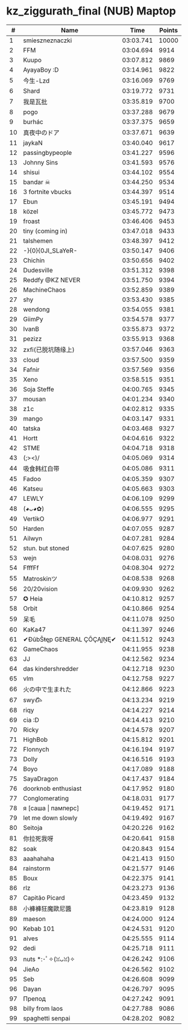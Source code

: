# kz_ziggurath_final (NUB) Maptop

|  # | Name | Time | Points |
|-------------- | -------------- | -------------- | -------------- | 
| 1 | smieszneznaczki | 03:03.741 | 10000 | 
| 2 | FFM | 03:04.694 | 9914 | 
| 3 | Kuupo | 03:07.812 | 9869 | 
| 4 | AyayaBoy :D | 03:14.961 | 9822 | 
| 5 | 今生-Lzd | 03:16.069 | 9769 | 
| 6 | Shard | 03:19.772 | 9731 | 
| 7 | 我是瓦批 | 03:35.819 | 9700 | 
| 8 | pogo | 03:37.288 | 9679 | 
| 9 | burhác | 03:37.375 | 9659 | 
| 10 | 真夜中のドア | 03:37.671 | 9639 | 
| 11 | jaykaN | 03:40.040 | 9617 | 
| 12 | passingbypeople | 03:41.227 | 9596 | 
| 13 | Johnny Sins | 03:41.593 | 9576 | 
| 14 | shisui | 03:44.102 | 9554 | 
| 15 | bandar ☠ | 03:44.250 | 9534 | 
| 16 | 3 fortnite vbucks | 03:44.397 | 9514 | 
| 17 | Ebun | 03:45.191 | 9494 | 
| 18 | közel | 03:45.772 | 9473 | 
| 19 | froast | 03:46.406 | 9453 | 
| 20 | tiny (coming in) | 03:47.018 | 9433 | 
| 21 | talshemen | 03:48.397 | 9412 | 
| 22 | -}{0}{0JI_SLaYeR- | 03:50.147 | 9406 | 
| 23 | Chichin | 03:50.656 | 9402 | 
| 24 | Dudesville | 03:51.312 | 9398 | 
| 25 | Reddfy @KZ NEVER | 03:51.750 | 9394 | 
| 26 | MachineChaos | 03:52.859 | 9389 | 
| 27 | shy | 03:53.430 | 9385 | 
| 28 | wendong | 03:54.055 | 9381 | 
| 29 | GiimPy | 03:54.578 | 9377 | 
| 30 | IvanB | 03:55.873 | 9372 | 
| 31 | pezizz | 03:55.913 | 9368 | 
| 32 | zxfi(已脱坑随缘上) | 03:57.046 | 9363 | 
| 33 | cloud | 03:57.500 | 9359 | 
| 34 | Fafnir | 03:57.569 | 9356 | 
| 35 | Xeno | 03:58.515 | 9351 | 
| 36 | Soja Steffe | 04:00.765 | 9345 | 
| 37 | mousan | 04:01.234 | 9340 | 
| 38 | z1c | 04:02.812 | 9335 | 
| 39 | mango | 04:03.147 | 9331 | 
| 40 | tatska | 04:03.468 | 9327 | 
| 41 | Hortt | 04:04.616 | 9322 | 
| 42 | STME | 04:04.718 | 9318 | 
| 43 | (;><)/ | 04:05.069 | 9314 | 
| 44 | 吸食韩红白带 | 04:05.086 | 9311 | 
| 45 | Fadoo | 04:05.359 | 9307 | 
| 46 | Katseu | 04:05.663 | 9303 | 
| 47 | LEWLY | 04:06.109 | 9299 | 
| 48 | (◕ᴗ◕✿) | 04:06.555 | 9295 | 
| 49 | VertikO | 04:06.977 | 9291 | 
| 50 | Harden | 04:07.055 | 9287 | 
| 51 | Ailwyn | 04:07.281 | 9284 | 
| 52 | stun. but stoned | 04:07.625 | 9280 | 
| 53 | wejn | 04:08.031 | 9276 | 
| 54 | FfffFf | 04:08.304 | 9272 | 
| 55 | Matroskinツ | 04:08.538 | 9268 | 
| 56 | 20/20vision | 04:09.930 | 9262 | 
| 57 | ✪ Heia | 04:10.812 | 9257 | 
| 58 | Orbit | 04:10.866 | 9254 | 
| 59 | 呆毛 | 04:11.078 | 9250 | 
| 60 | KaKa47 | 04:11.397 | 9246 | 
| 61 | ✔ĐûbŠŧęp GENERAL ÇŌÇĄĮŅĘ✔ | 04:11.512 | 9243 | 
| 62 | GameChaos | 04:11.955 | 9238 | 
| 63 | JJ | 04:12.562 | 9234 | 
| 64 | das kindershredder | 04:12.718 | 9230 | 
| 65 | vlm | 04:12.758 | 9227 | 
| 66 | 火の中で生まれた | 04:12.866 | 9223 | 
| 67 | swy𐂃 | 04:13.234 | 9219 | 
| 68 | riqy | 04:14.227 | 9214 | 
| 69 | cia :D | 04:14.413 | 9210 | 
| 70 | Ricky | 04:14.578 | 9207 | 
| 71 | HighBob | 04:15.812 | 9201 | 
| 72 | Flonnych | 04:16.194 | 9197 | 
| 73 | Dolly | 04:16.516 | 9193 | 
| 74 | Boyo | 04:17.089 | 9188 | 
| 75 | SayaDragon | 04:17.437 | 9184 | 
| 76 | doorknob enthusiast | 04:17.952 | 9180 | 
| 77 | Conglomerating | 04:18.031 | 9177 | 
| 78 | я [саша \| памперс] | 04:19.452 | 9171 | 
| 79 | let me down slowly | 04:19.492 | 9167 | 
| 80 | Seitoja | 04:20.226 | 9162 | 
| 81 | 你拉死我呀 | 04:20.641 | 9158 | 
| 82 | soak | 04:20.843 | 9154 | 
| 83 | aaahahaha | 04:21.413 | 9150 | 
| 84 | rainstorm | 04:21.577 | 9146 | 
| 85 | Boux | 04:22.375 | 9141 | 
| 86 | rlz | 04:23.273 | 9136 | 
| 87 | Capitão Picard | 04:23.459 | 9132 | 
| 88 | 小褲褲狂魔歐尼醬 | 04:23.819 | 9128 | 
| 89 | maeson | 04:24.000 | 9124 | 
| 90 | Kebab 101 | 04:24.531 | 9120 | 
| 91 | alves | 04:25.555 | 9114 | 
| 92 | dedi | 04:25.718 | 9111 | 
| 93 | nuts *:･ﾟ✧(ꈍᴗꈍ)✧ | 04:26.242 | 9106 | 
| 94 | JieAo | 04:26.562 | 9102 | 
| 95 | Seb | 04:26.608 | 9099 | 
| 96 | Dayan | 04:26.797 | 9095 | 
| 97 | Препод | 04:27.242 | 9091 | 
| 98 | billy from laos | 04:27.788 | 9086 | 
| 99 | spaghetti senpai | 04:28.202 | 9082 | 

